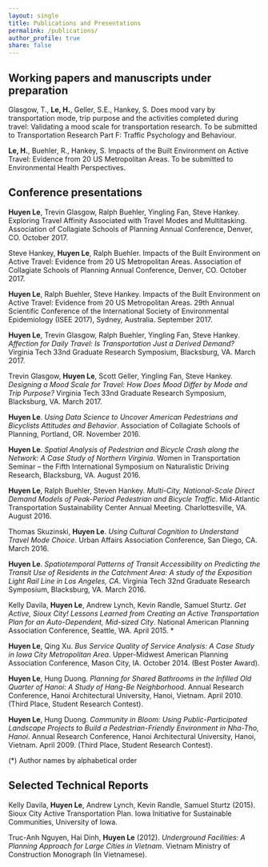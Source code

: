 ```yaml
---
layout: single
title: Publications and Presentations
permalink: /publications/
author_profile: true
share: false
---
```

## Working papers and manuscripts under preparation

Glasgow, T., **Le, H.**, Geller, S.E., Hankey, S. Does mood vary by transportation mode, trip purpose and the activities completed during travel: Validating a mood scale for transportation research. To be submitted to Transportation Research Part F: Traffic Psychology and Behaviour. 

**Le, H.**, Buehler, R., Hankey, S. Impacts of the Built Environment on Active Travel: Evidence from 20 US Metropolitan Areas. To be submitted to Environmental Health Perspectives. 

## Conference presentations

**Huyen Le**, Trevin Glasgow, Ralph Buehler, Yingling Fan, Steve Hankey. Exploring Travel Affinity Associated with Travel Modes and Multitasking. Association of Collagiate Schools of Planning Annual Conference, Denver, CO. October 2017. 

Steve Hankey, **Huyen Le**, Ralph Buehler. Impacts of the Built Environment on Active Travel: Evidence from 20 US Metropolitan Areas. Association of Collagiate Schools of Planning Annual Conference, Denver, CO. October 2017. 

**Huyen Le**, Ralph Buehler, Steve Hankey. Impacts of the Built Environment on Active Travel: Evidence from 20 US Metropolitan Areas. 29th Annual Scientific Conference of the International Society of Environmental Epidemiology (ISEE 2017), Sydney, Australia. September 2017. 

**Huyen Le**, Trevin Glasgow, Ralph Buehler, Yingling Fan, Steve Hankey. _Affection for Daily Travel: Is Transportation Just a Derived Demand?_ Virginia Tech 33nd Graduate Research Symposium, Blacksburg, VA. March 2017.

Trevin Glasgow, **Huyen Le**, Scott Geller, Yingling Fan, Steve Hankey. _Designing a Mood Scale for Travel: How Does Mood Differ by Mode and Trip Purpose?_ Virginia Tech 33nd Graduate Research Symposium, Blacksburg, VA. March 2017.

**Huyen Le**. _Using Data Science to Uncover American Pedestrians and Bicyclists Attitudes and Behavior_. Association of Collagiate Schools of Planning, Portland, OR. November 2016.

**Huyen Le**. _Spatial Analysis of Pedestrian and Bicycle Crash along the Network: A Case Study of Northern Virginia_. Women in Transportation Seminar – the Fifth International Symposium on Naturalistic Driving Research, Blacksburg, VA. August 2016.

**Huyen Le**, Ralph Buehler, Steven Hankey. _Multi-City, National-Scale Direct Demand Models of Peak-Period Pedestrian and Bicycle Traffic_. Mid-Atlantic Transportation Sustainability Center Annual Meeting. Charlottesville, VA. August 2016.

Thomas Skuzinski, **Huyen Le**. _Using Cultural Cognition to Understand Travel Mode Choice_. Urban Affairs Association Conference, San Diego, CA. March 2016.

**Huyen Le**. _Spatiotemporal Patterns of Transit Accessibility on Predicting the Transit Use of Residents in the Catchment Area: A study of the Exposition Light Rail Line in Los Angeles, CA_.  Virginia Tech 32nd Graduate Research Symposium, Blacksburg, VA. March 2016.

Kelly Davila, **Huyen Le**, Andrew Lynch, Kevin Randle, Samuel Sturtz. _Get Active, Sioux City! Lessons Learned from Creating an Active Transportation Plan for an Auto-Dependent, Mid-sized City_. National American Planning Association Conference, Seattle, WA. April 2015. *

**Huyen Le**, Qing Xu. _Bus Service Quality of Service Analysis: A Case Study in Iowa City Metropolitan Area_. Upper-Midwest American Planning Association Conference, Mason City, IA. October 2014. (Best Poster Award).

**Huyen Le**, Hung Duong. _Planning for Shared Bathrooms in the Infilled Old Quarter of Hanoi: A Study of Hang-Be Neighborhood_. Annual Research Conference, Hanoi Architectural University, Hanoi, Vietnam. April 2010. (Third Place, Student Research Contest).

**Huyen Le**, Hung Duong. _Community in Bloom: Using Public-Participated Landscape Projects to Build a Pedestrian-Friendly Environment in Nha-Tho, Hanoi_. Annual Research Conference, Hanoi Architectural University, Hanoi, Vietnam. April 2009. (Third Place, Student Research Contest).

(*) Author names by alphabetical order

## Selected Technical Reports

Kelly Davila, **Huyen Le**, Andrew Lynch, Kevin Randle, Samuel Sturtz (2015). Sioux City Active Transportation Plan. Iowa Initiative for Sustainable Communities, University of Iowa.

Truc-Anh Nguyen, Hai Dinh, **Huyen Le** (2012). _Underground Facilities: A Planning Approach for Large Cities in Vietnam_. Vietnam Ministry of Construction Monograph (In Vietnamese).
